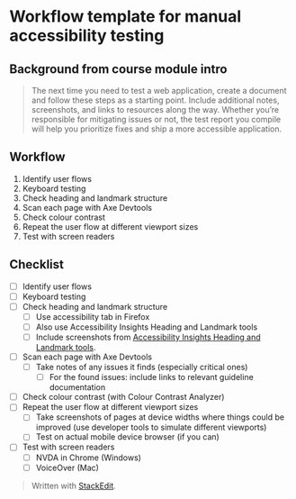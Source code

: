 # Workflow template for manual accessibility testing 

## Background from course module intro
> The next time you need to test a web application, create a document and follow these steps as a starting point. Include additional notes, screenshots, and links to resources along the way.
>Whether you’re responsible for mitigating issues or not, the test report you compile will help you prioritize fixes and ship a more accessible application.

## Workflow
1. Identify user flows
2. Keyboard testing
3. Check heading and landmark structure
4. Scan each page with Axe Devtools
5. Check colour contrast
6. Repeat the user flow at different viewport sizes
7. Test with screen readers

## Checklist

- [ ] Identify user flows
- [ ] Keyboard testing
- [ ] Check heading and landmark structure
	- [ ] Use accessibility tab in Firefox
	- [ ] Also use Accessibility Insights Heading and Landmark tools
	- [ ] Include screenshots from [Accessibility Insights Heading and Landmark tools](https://accessibilityinsights.io/downloads/).
- [ ] Scan each page with Axe Devtools
	- [ ] Take notes of any issues it finds (especially critical ones)
		- [ ] For the found issues: include links to relevant guideline documentation
- [ ] Check colour contrast (with Colour Contrast Analyzer)
- [ ] Repeat the user flow at different viewport sizes
	- [ ] Take screenshots of pages at device widths where things could be improved (use developer tools to simulate different viewports)
	- [ ] Test on actual mobile device browser (if you can)
- [ ] Test with screen readers
	- [ ] NVDA in Chrome (Windows)
	- [ ] VoiceOver (Mac)

> Written with [StackEdit](https://stackedit.io/).
<!--stackedit_data:
eyJoaXN0b3J5IjpbLTIwMDk0MzU0OTIsLTE2MzMwNDE0MzJdfQ
==
-->